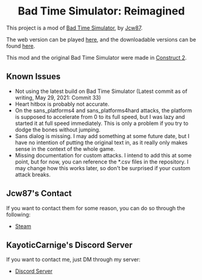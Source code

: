 <h1 align="center">Bad Time Simulator: Reimagined</h1>

This project is a mod of [Bad Time Simulator](https://github.com/Jcw87/c2-sans-fight), by [Jcw87](https://github.com/Jcw87).

The web version can be played [here](https://kckarnige.is-a.dev/BadTimeRevamped), and the downloadable versions can be found [here](https://github.com/kckarnige/BadTimeRevamped/releases).

This mod and the original Bad Time Simulator were made in [Construct 2](https://www.scirra.com/construct2).

Known Issues
------------
- Not using the latest build on Bad Time Simulator (Latest commit as of writing, May 29, 2021: Commit 33)
- Heart hitbox is probably not accurate.
- On the sans_platforms4 and sans_platforms4hard attacks, the platform is supposed to accelerate from 0 to its full speed, but I was lazy and started it at full speed immediately. This is only a problem if you try to dodge the bones without jumping.
- Sans dialog is missing. I may add something at some future date, but I have no intention of putting the original text in, as it really only makes sense in the context of the whole game.
- Missing documentation for custom attacks. I intend to add this at some point, but for now, you can reference the *.csv files in the repository. I may change how this works later, so don't be surprised if your custom attack breaks.

Jcw87's Contact
-------
If you want to contact them for some reason, you can do so through the following:

- [Steam](http://steamcommunity.com/id/Jcw87/)

KayoticCarnige's Discord Server
-------
If you want to contact me, just DM through my server:

- [Discord Server](https://kckarnige.is-a.dev/discord-server)
